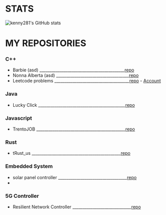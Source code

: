 # STATS

![kenny281's GitHub stats](https://github-readme-stats.vercel.app/api?username=kenny2817&show_icons=true&theme=shades-of-purple)

# MY REPOSITORIES

### C++
- Barbie (asd) __________________________________________[repo](https://github.com/MessaAlberto/ASD_Barbie_project)
- Nonna Alberta (asd) ____________________________________[repo](https://github.com/kenny2817/ASD_NONNA_ALBERTA_project)
- Leetcode problems _____________________________________[repo](https://github.com/kenny2817/Leetcode_sources/blob/master) - [Account](https://leetcode.com/u/kenny281/)

### Java
- Lucky Click ___________________________________________[repo](https://github.com/kenny2817/Lucky_Click)

### Javascript
- TrentoJOB ____________________________________________[repo](https://github.com/MessaAlberto/TrentoJOB)

### Rust
- tRust_us ____________________________________________[repo](https://github.com/FrigoMatteo/tRust_us)

### Embedded System
- solar panel controller __________________________________[repo](https://github.com/FrigoMatteo/Embedded_project)
- 
### 5G Controller
- Resilient Network Controller _____________________________[repo](https://github.com/kenny2817/Resilient_Network_Controller)